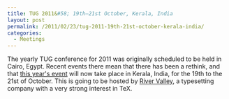 ```yaml
---
title: TUG 2011&#58; 19th–21st October, Kerala, India
layout: post
permalink: /2011/02/23/tug-2011-19th-21st-october-kerala-india/
categories:
  - Meetings
---
```

The yearly TUG conference for 2011 was originally scheduled to be held in Cairo, Egypt. Recent events there mean that there has been a rethink, and that [this year's event](https://tug.org/tug2011/) will now take place in Kerala, India, for the 19th to the 21st of October. This is going to be hosted by [River Valley](http://river-valley.com/), a typesetting company with a very strong interest in TeX.
